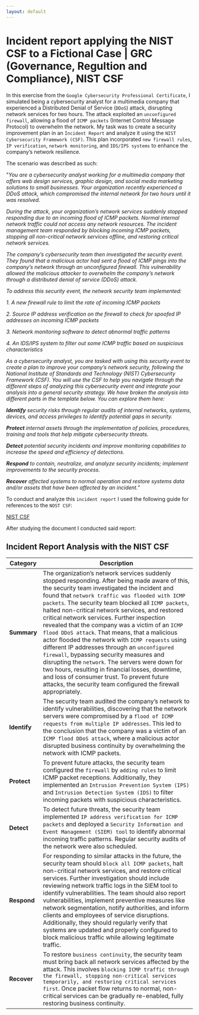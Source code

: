 ```yaml
---
layout: default
---
```


# Incident report applying the NIST CSF to a Fictional Case | GRC (Governance, Regultion and Compliance), NIST CSF 

In this exercise from the `Google Cybersecurity Professional Certificate`, I simulated being a cybersecurity analyst for a multimedia company that experienced a Distributed Denial of Service (`DDoS`) attack, disrupting network services for two hours. The attack exploited an `unconfigured firewall`, allowing a flood of `ICMP packets` (Internet Control Message Protocol) to overwhelm the network. My task was to create a security improvement plan in an `Ìncident Report` and analyze it using the `NIST Cybersecurity Framework (CSF)`. This plan incorporated `new firewall rules`, `IP verification`, `network monitoring`, and `IDS/IPS systems` to enhance the company’s network resilience.

The scenario was described as such:

"_You are a cybersecurity analyst working for a multimedia company that offers web design services, graphic design, and social media marketing solutions to small businesses. Your organization recently experienced a DDoS attack, which compromised the internal network for two hours until it was resolved._

_During the attack, your organization’s network services suddenly stopped responding due to an incoming flood of ICMP packets. Normal internal network traffic could not access any network resources. The incident management team responded by blocking incoming ICMP packets, stopping all non-critical network services offline, and restoring critical network services._ 

_The company’s cybersecurity team then investigated the security event. They found that a malicious actor had sent a flood of ICMP pings into the company’s network through an unconfigured firewall. This vulnerability allowed the malicious attacker to overwhelm the company’s network through a distributed denial of service (DDoS) attack._ 

_To address this security event, the network security team implemented:_ 

_1. A new firewall rule to limit the rate of incoming ICMP packets_

_2. Source IP address verification on the firewall to check for spoofed IP addresses on incoming ICMP packets_

_3. Network monitoring software to detect abnormal traffic patterns_

_4. An IDS/IPS system to filter out some ICMP traffic based on suspicious characteristics_

_As a cybersecurity analyst, you are tasked with using this security event to create a plan to improve your company’s network security, following the National Institute of Standards and Technology (NIST) Cybersecurity Framework (CSF). You will use the CSF to help you navigate through the different steps of analyzing this cybersecurity event and integrate your analysis into a general security strategy. We have broken the analysis into different parts in the template below. You can explore them here:_

_**Identify** security risks through regular audits of internal networks, systems, devices, and access privileges to identify potential gaps in security._

_**Protect** internal assets through the implementation of policies, procedures, training and tools that help mitigate cybersecurity threats._ 

_**Detect** potential security incidents and improve monitoring capabilities to increase the speed and efficiency of detections._ 

_**Respond** to contain, neutralize, and analyze security incidents; implement improvements to the security process._ 

_**Recover** affected systems to normal operation and restore systems data and/or assets that have been affected by an incident._"

To conduct and analyze this `incident report` I used the following guide for references to the `NOST CSF`:

[NIST CSF](https://github.com/Rafael-Santamaria-Ortega/Rafael-Santamaria-Ortega.github.io/blob/main/Applying%20the%20NIST%20CSF%20.pdf)

After studying the document I conducted said report:

## Incident Report Analysis with the NIST CSF

| **Category** | **Description** |
|--------------|-----------------|
| **Summary**  | The organization’s network services suddenly stopped responding. After being made aware of this, the security team investigated the incident and found that `network traffic was flooded with ICMP packets`. The security team blocked all `ICMP packets`, halted non-critical network services, and restored critical network services. Further inspection revealed that the company was a victim of an `ICMP flood DDoS attack`. That means, that a malicious actor flooded the network with `ICMP requests` using different IP addresses through an `unconfigured firewall`, bypassing security measures and disrupting the `network`. The servers were down for two hours, resulting in financial losses, downtime, and loss of consumer trust. To prevent future attacks, the security team configured the firewall appropriately. |
| **Identify** | The security team audited the company’s network to identify vulnerabilities, discovering that the network servers were compromised by a `flood of ICMP requests from multiple IP addresses`. This led to the conclusion that the company was a victim of an `ICMP flood DDoS attack`, where a malicious actor disrupted business continuity by overwhelming the network with ICMP packets. |
| **Protect**  | To prevent future attacks, the security team configured the `firewall` by `adding rules` to limit ICMP packet receptions. Additionally, they implemented an `Intrusion Prevention System (IPS)` and `Intrusion Detection System (IDS)` to filter incoming packets with suspicious characteristics. |
| **Detect**   | To detect future threats, the security team implemented `IP address verification for ICMP packets` and deployed a `Security Information and Event Management (SIEM) tool` to identify abnormal incoming traffic patterns. Regular security audits of the network were also scheduled. |
| **Respond**  | For responding to similar attacks in the future, the security team should `block all ICMP packets`, halt non-critical network services, and restore critical services. Further investigation should include reviewing network traffic logs in the SIEM tool to identify vulnerabilities. The team should also report vulnerabilities, implement preventive measures like network segmentation, notify authorities, and inform clients and employees of service disruptions. Additionally, they should regularly verify that systems are updated and properly configured to block malicious traffic while allowing legitimate traffic. |
| **Recover**  | To restore `business continuity`, the security team must bring back all network services affected by the attack. This involves `blocking ICMP traffic through the firewall, stopping non-critical services temporarily, and restoring critical services first`. Once packet flow returns to normal, non-critical services can be gradually re-enabled, fully restoring business continuity. |
